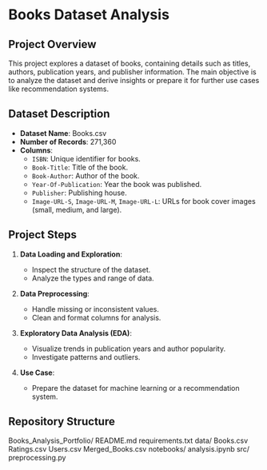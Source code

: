 # Books Dataset Analysis

## Project Overview

This project explores a dataset of books, containing details such as titles, authors, publication years, and publisher information. The main objective is to analyze the dataset and derive insights or prepare it for further use cases like recommendation systems.

## Dataset Description

- **Dataset Name**: Books.csv
- **Number of Records**: 271,360
- **Columns**:
  - `ISBN`: Unique identifier for books.
  - `Book-Title`: Title of the book.
  - `Book-Author`: Author of the book.
  - `Year-Of-Publication`: Year the book was published.
  - `Publisher`: Publishing house.
  - `Image-URL-S`, `Image-URL-M`, `Image-URL-L`: URLs for book cover images (small, medium, and large).

## Project Steps

1. **Data Loading and Exploration**:
   - Inspect the structure of the dataset.
   - Analyze the types and range of data.

2. **Data Preprocessing**:
   - Handle missing or inconsistent values.
   - Clean and format columns for analysis.

3. **Exploratory Data Analysis (EDA)**:
   - Visualize trends in publication years and author popularity.
   - Investigate patterns and outliers.

4. **Use Case**:
   - Prepare the dataset for machine learning or a recommendation system.

## Repository Structure

Books_Analysis_Portfolio/
    README.md
    requirements.txt
    data/
        Books.csv
        Ratings.csv
        Users.csv
        Merged_Books.csv
    notebooks/
        analysis.ipynb
    src/
        preprocessing.py
